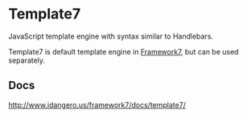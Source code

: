 Template7
=========

JavaScript template engine with syntax similar to Handlebars. 

Template7 is default template engine in [Framework7](http://idangero.us/framework7/]), but can be used separately.

## Docs

http://www.idangero.us/framework7/docs/template7/
